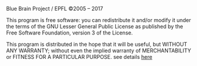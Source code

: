 Blue Brain Project / EPFL ©2005 – 2017

This program is free software: you can redistribute it and/or modify it under the terms of the GNU Lesser General Public License as published by the Free Software Foundation, version 3 of the License.

This program is distributed in the hope that it will be useful, but WITHOUT ANY WARRANTY; without even the implied warranty of MERCHANTABILITY or FITNESS FOR A PARTICULAR PURPOSE.
see details [here](https://raw.githubusercontent.com/BlueBrain/MOOC-neurons-and-synapses-2017/master/LICENSE.txt)
